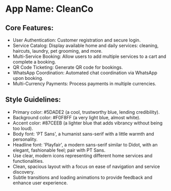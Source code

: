 # **App Name**: CleanCo

## Core Features:

- User Authentication: Customer registration and secure login.
- Service Catalog: Display available home and daily services: cleaning, haircuts, laundry, pet grooming, and more.
- Multi-Service Booking: Allow users to add multiple services to a cart and complete a booking.
- QR Code Ticketing: Generate QR code for bookings.
- WhatsApp Coordination: Automated chat coordination via WhatsApp upon booking.
- Multi-Currency Payments: Process payments in multiple currencies.

## Style Guidelines:

- Primary color: #5DADE2 (a cool, trustworthy blue, lending credibility).
- Background color: #F0F8FF (a very light blue, almost white).
- Accent color: #87CEEB (a lighter blue that adds vibrancy without being too loud).
- Body font: 'PT Sans', a humanist sans-serif with a little warmth and personality.
- Headline font: 'Playfair', a modern sans-serif similar to Didot, with an elegant, fashionable feel; pair with PT Sans.
- Use clear, modern icons representing different home services and functionalities.
- Clean, spacious layout with a focus on ease of navigation and service discovery.
- Subtle transitions and loading animations to provide feedback and enhance user experience.